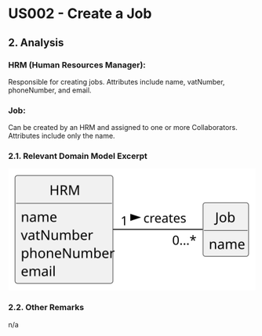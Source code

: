 # US002 - Create a Job

## 2. Analysis

### HRM (Human Resources Manager):
Responsible for creating jobs.
Attributes include name, vatNumber, phoneNumber, and email.

### Job:
Can be created by an HRM and assigned to one or more Collaborators.
Attributes include only the name.

### 2.1. Relevant Domain Model Excerpt 

![Domain Model](svg/us002-domain-model.svg)

### 2.2. Other Remarks

n/a